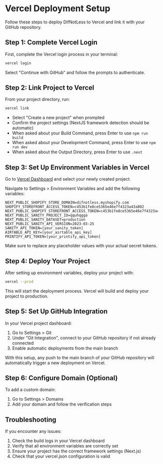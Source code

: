 # Vercel Deployment Setup

Follow these steps to deploy DifNotLess to Vercel and link it with your GitHub repository.

## Step 1: Complete Vercel Login

First, complete the Vercel login process in your terminal:

```bash
vercel login
```

Select "Continue with GitHub" and follow the prompts to authenticate.

## Step 2: Link Project to Vercel

From your project directory, run:

```bash
vercel link
```

- Select "Create a new project" when prompted
- Confirm the project settings (NextJS framework detection should be automatic)
- When asked about your Build Command, press Enter to use `npm run build`
- When asked about your Development Command, press Enter to use `npm run dev`
- When asked about the Output Directory, press Enter to use `.next`

## Step 3: Set Up Environment Variables in Vercel

Go to [Vercel Dashboard](https://vercel.com/dashboard) and select your newly created project.

Navigate to Settings > Environment Variables and add the following variables:

```
NEXT_PUBLIC_SHOPIFY_STORE_DOMAIN=difnotless.myshopify.com
SHOPIFY_STOREFRONT_ACCESS_TOKEN=c453b1fe8ce5365e46e7f4323a43a802
NEXT_PUBLIC_SHOPIFY_STOREFRONT_ACCESS_TOKEN=c453b1fe8ce5365e46e7f4323a43a802
NEXT_PUBLIC_SANITY_PROJECT_ID=qquhqgga
NEXT_PUBLIC_SANITY_DATASET=production
NEXT_PUBLIC_SANITY_API_VERSION=2023-03-25
SANITY_API_TOKEN=[your_sanity_token]
AIRTABLE_API_KEY=[your_airtable_api_key]
PRINTIFY_API_TOKEN=[your_printify_api_token]
```

Make sure to replace any placeholder values with your actual secret tokens.

## Step 4: Deploy Your Project

After setting up environment variables, deploy your project with:

```bash
vercel --prod
```

This will start the deployment process. Vercel will build and deploy your project to production.

## Step 5: Set Up GitHub Integration

In your Vercel project dashboard:

1. Go to Settings > Git
2. Under "Git Integration", connect to your GitHub repository if not already connected
3. Enable automatic deployments from the main branch

With this setup, any push to the main branch of your GitHub repository will automatically trigger a new deployment on Vercel.

## Step 6: Configure Domain (Optional)

To add a custom domain:

1. Go to Settings > Domains
2. Add your domain and follow the verification steps

## Troubleshooting

If you encounter any issues:

1. Check the build logs in your Vercel dashboard
2. Verify that all environment variables are correctly set
3. Ensure your project has the correct framework settings (Next.js)
4. Check that your vercel.json configuration is valid